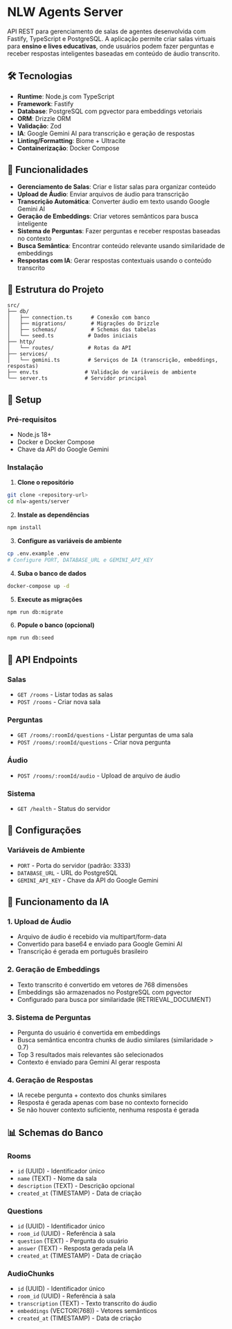 # NLW Agents Server

API REST para gerenciamento de salas de agentes desenvolvida com Fastify, TypeScript e PostgreSQL. A aplicação permite criar salas virtuais para **ensino e lives educativas**, onde usuários podem fazer perguntas e receber respostas inteligentes baseadas em conteúdo de áudio transcrito.

## 🛠️ Tecnologias

- **Runtime**: Node.js com TypeScript
- **Framework**: Fastify
- **Database**: PostgreSQL com pgvector para embeddings vetoriais
- **ORM**: Drizzle ORM
- **Validação**: Zod
- **IA**: Google Gemini AI para transcrição e geração de respostas
- **Linting/Formatting**: Biome + Ultracite
- **Containerização**: Docker Compose

## 🚀 Funcionalidades

- **Gerenciamento de Salas**: Criar e listar salas para organizar conteúdo
- **Upload de Áudio**: Enviar arquivos de áudio para transcrição
- **Transcrição Automática**: Converter áudio em texto usando Google Gemini AI
- **Geração de Embeddings**: Criar vetores semânticos para busca inteligente
- **Sistema de Perguntas**: Fazer perguntas e receber respostas baseadas no contexto
- **Busca Semântica**: Encontrar conteúdo relevante usando similaridade de embeddings
- **Respostas com IA**: Gerar respostas contextuais usando o conteúdo transcrito

## 📁 Estrutura do Projeto

```
src/
├── db/
│   ├── connection.ts      # Conexão com banco
│   ├── migrations/        # Migrações do Drizzle
│   ├── schemas/           # Schemas das tabelas
│   └── seed.ts           # Dados iniciais
├── http/
│   └── routes/           # Rotas da API
├── services/
│   └── gemini.ts         # Serviços de IA (transcrição, embeddings, respostas)
├── env.ts               # Validação de variáveis de ambiente
└── server.ts            # Servidor principal
```

## 🚀 Setup

### Pré-requisitos

- Node.js 18+
- Docker e Docker Compose
- Chave da API do Google Gemini

### Instalação

1. **Clone o repositório**

```bash
git clone <repository-url>
cd nlw-agents/server
```

2. **Instale as dependências**

```bash
npm install
```

3. **Configure as variáveis de ambiente**

```bash
cp .env.example .env
# Configure PORT, DATABASE_URL e GEMINI_API_KEY
```

4. **Suba o banco de dados**

```bash
docker-compose up -d
```

5. **Execute as migrações**

```bash
npm run db:migrate
```

6. **Popule o banco (opcional)**

```bash
npm run db:seed
```

## 📡 API Endpoints

### Salas

- `GET /rooms` - Listar todas as salas
- `POST /rooms` - Criar nova sala

### Perguntas

- `GET /rooms/:roomId/questions` - Listar perguntas de uma sala
- `POST /rooms/:roomId/questions` - Criar nova pergunta

### Áudio

- `POST /rooms/:roomId/audio` - Upload de arquivo de áudio

### Sistema

- `GET /health` - Status do servidor

## 🔧 Configurações

### Variáveis de Ambiente

- `PORT` - Porta do servidor (padrão: 3333)
- `DATABASE_URL` - URL do PostgreSQL
- `GEMINI_API_KEY` - Chave da API do Google Gemini

## 🧠 Funcionamento da IA

### 1. Upload de Áudio

- Arquivo de áudio é recebido via multipart/form-data
- Convertido para base64 e enviado para Google Gemini AI
- Transcrição é gerada em português brasileiro

### 2. Geração de Embeddings

- Texto transcrito é convertido em vetores de 768 dimensões
- Embeddings são armazenados no PostgreSQL com pgvector
- Configurado para busca por similaridade (RETRIEVAL_DOCUMENT)

### 3. Sistema de Perguntas

- Pergunta do usuário é convertida em embeddings
- Busca semântica encontra chunks de áudio similares (similaridade > 0.7)
- Top 3 resultados mais relevantes são selecionados
- Contexto é enviado para Gemini AI gerar resposta

### 4. Geração de Respostas

- IA recebe pergunta + contexto dos chunks similares
- Resposta é gerada apenas com base no contexto fornecido
- Se não houver contexto suficiente, nenhuma resposta é gerada

## 📊 Schemas do Banco

### Rooms

- `id` (UUID) - Identificador único
- `name` (TEXT) - Nome da sala
- `description` (TEXT) - Descrição opcional
- `created_at` (TIMESTAMP) - Data de criação

### Questions

- `id` (UUID) - Identificador único
- `room_id` (UUID) - Referência à sala
- `question` (TEXT) - Pergunta do usuário
- `answer` (TEXT) - Resposta gerada pela IA
- `created_at` (TIMESTAMP) - Data de criação

### AudioChunks

- `id` (UUID) - Identificador único
- `room_id` (UUID) - Referência à sala
- `transcription` (TEXT) - Texto transcrito do áudio
- `embeddings` (VECTOR(768)) - Vetores semânticos
- `created_at` (TIMESTAMP) - Data de criação